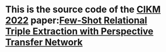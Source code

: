 # This is the source code of the [CIKM 2022](https://www.cikm2022.org/) paper:[Few-Shot Relational Triple Extraction with Perspective Transfer Network](https://dl.acm.org/doi/10.1145/3511808.3557323)
